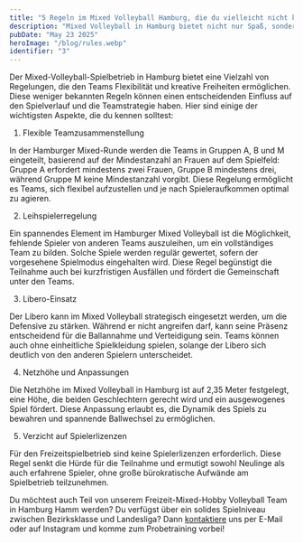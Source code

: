 ```yaml
---
title: "5 Regeln im Mixed Volleyball Hamburg, die du vielleicht nicht kennst"
description: "Mixed Volleyball in Hamburg bietet nicht nur Spaß, sondern auch spannende Regelüberraschungen, die das Spiel einzigartig machen. Von flexiblen Teamzusammenstellungen bis hin zu taktischen Vorteilen durch Leihspieler."
pubDate: "May 23 2025"
heroImage: "/blog/rules.webp"
identifier: "3"
---
```


Der Mixed-Volleyball-Spielbetrieb in Hamburg bietet eine Vielzahl von Regelungen, die den Teams Flexibilität und kreative Freiheiten ermöglichen. Diese weniger bekannten Regeln können einen entscheidenden Einfluss auf den Spielverlauf und die Teamstrategie haben. Hier sind einige der wichtigsten Aspekte, die du kennen solltest:
1. Flexible Teamzusammenstellung

In der Hamburger Mixed-Runde werden die Teams in Gruppen A, B und M eingeteilt, basierend auf der Mindestanzahl an Frauen auf dem Spielfeld: Gruppe A erfordert mindestens zwei Frauen, Gruppe B mindestens drei, während Gruppe M keine Mindestanzahl vorgibt. Diese Regelung ermöglicht es Teams, sich flexibel aufzustellen und je nach Spieleraufkommen optimal zu agieren.

2. Leihspielerregelung

Ein spannendes Element im Hamburger Mixed Volleyball ist die Möglichkeit, fehlende Spieler von anderen Teams auszuleihen, um ein vollständiges Team zu bilden. Solche Spiele werden regulär gewertet, sofern der vorgesehene Spielmodus eingehalten wird. Diese Regel begünstigt die Teilnahme auch bei kurzfristigen Ausfällen und fördert die Gemeinschaft unter den Teams.

3. Libero-Einsatz

Der Libero kann im Mixed Volleyball strategisch eingesetzt werden, um die Defensive zu stärken. Während er nicht angreifen darf, kann seine Präsenz entscheidend für die Ballannahme und Verteidigung sein. Teams können auch ohne einheitliche Spielkleidung spielen, solange der Libero sich deutlich von den anderen Spielern unterscheidet.

4. Netzhöhe und Anpassungen

Die Netzhöhe im Mixed Volleyball in Hamburg ist auf 2,35 Meter festgelegt, eine Höhe, die beiden Geschlechtern gerecht wird und ein ausgewogenes Spiel fördert. Diese Anpassung erlaubt es, die Dynamik des Spiels zu bewahren und spannende Ballwechsel zu ermöglichen.

5. Verzicht auf Spielerlizenzen

Für den Freizeitspielbetrieb sind keine Spielerlizenzen erforderlich. Diese Regel senkt die Hürde für die Teilnahme und ermutigt sowohl Neulinge als auch erfahrene Spieler, ohne große bürokratische Aufwände am Spielbetrieb teilzunehmen.

Du möchtest auch Teil von unserem Freizeit-Mixed-Hobby Volleyball Team in Hamburg Hamm werden?
Du verfügst über ein solides Spielniveau zwischen Bezirksklasse und Landesliga?
Dann [kontaktiere](/de/contact/) uns per E-Mail oder auf Instagram und komme zum Probetraining vorbei!
